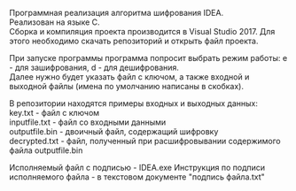 Программная реализация алгоритма шифрования IDEA.  
Реализован на языке C.  
Сборка и компиляция проекта производится в Visual Studio 2017. Для этого необходимо скачать репозиторий и открыть файл проекта.  
  
При запуске программы программа попросит выбрать режим работы: e - для зашифрования, d - для дешифрования.  
Далее нужно будет указать файл с ключом, а также входной и выходной файлы (имена по умолчанию написаны в скобках).  
  
В репозитории находятся примеры входных и выходных данных:  
key.txt - файл с ключом  
inputfile.txt - файл со входными данными  
outputfile.bin - двоичный файл, содержащий шифровку  
decrypted.txt - файл, полученный при расшифровывании содержимого файла outputfile.bin
  
Исполняемый файл с подписью - IDEA.exe
Инструкция по подписи исполняемого файла - в текстовом документе "подпись файла.txt"
